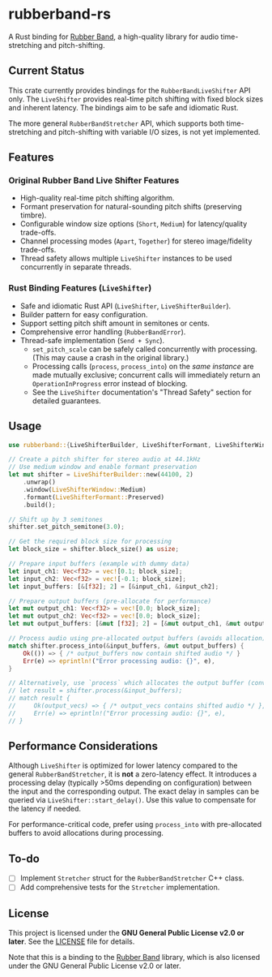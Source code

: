 # rubberband-rs

A Rust binding for [Rubber Band](https://breakfastquay.com/rubberband/), a high-quality library for audio time-stretching and pitch-shifting.

## Current Status

This crate currently provides bindings for the `RubberBandLiveShifter` API only. The `LiveShifter` provides real-time pitch shifting with fixed block sizes and inherent latency. The bindings aim to be safe and idiomatic Rust.

The more general `RubberBandStretcher` API, which supports both time-stretching and pitch-shifting with variable I/O sizes, is not yet implemented.

## Features

### Original Rubber Band Live Shifter Features

- High-quality real-time pitch shifting algorithm.
- Formant preservation for natural-sounding pitch shifts (preserving timbre).
- Configurable window size options (`Short`, `Medium`) for latency/quality trade-offs.
- Channel processing modes (`Apart`, `Together`) for stereo image/fidelity trade-offs.
- Thread safety allows multiple `LiveShifter` instances to be used concurrently in separate threads.

### Rust Binding Features (`LiveShifter`)

- Safe and idiomatic Rust API (`LiveShifter`, `LiveShifterBuilder`).
- Builder pattern for easy configuration.
- Support setting pitch shift amount in semitones or cents.
- Comprehensive error handling (`RubberBandError`).
- Thread-safe implementation (`Send + Sync`).
  - `set_pitch_scale` can be safely called concurrently with processing. (This may cause a crash in the original library.)
  - Processing calls (`process`, `process_into`) on the *same instance* are made mutually exclusive; concurrent calls will immediately return an `OperationInProgress` error instead of blocking.
  - See the `LiveShifter` documentation's "Thread Safety" section for detailed guarantees.

## Usage

```rust
use rubberband::{LiveShifterBuilder, LiveShifterFormant, LiveShifterWindow};

// Create a pitch shifter for stereo audio at 44.1kHz
// Use medium window and enable formant preservation
let mut shifter = LiveShifterBuilder::new(44100, 2)
    .unwrap()
    .window(LiveShifterWindow::Medium)
    .formant(LiveShifterFormant::Preserved)
    .build();

// Shift up by 3 semitones
shifter.set_pitch_semitone(3.0);

// Get the required block size for processing
let block_size = shifter.block_size() as usize;

// Prepare input buffers (example with dummy data)
let input_ch1: Vec<f32> = vec![0.1; block_size];
let input_ch2: Vec<f32> = vec![-0.1; block_size];
let input_buffers: [&[f32]; 2] = [&input_ch1, &input_ch2];

// Prepare output buffers (pre-allocate for performance)
let mut output_ch1: Vec<f32> = vec![0.0; block_size];
let mut output_ch2: Vec<f32> = vec![0.0; block_size];
let mut output_buffers: [&mut [f32]; 2] = [&mut output_ch1, &mut output_ch2];

// Process audio using pre-allocated output buffers (avoids allocation)
match shifter.process_into(&input_buffers, &mut output_buffers) {
    Ok(()) => { /* output_buffers now contain shifted audio */ }
    Err(e) => eprintln!("Error processing audio: {}", e),
}

// Alternatively, use `process` which allocates the output buffer (convenient but less performant)
// let result = shifter.process(&input_buffers);
// match result {
//     Ok(output_vecs) => { /* output_vecs contains shifted audio */ },
//     Err(e) => eprintln!("Error processing audio: {}", e),
// }
```

## Performance Considerations

Although `LiveShifter` is optimized for lower latency compared to the general `RubberBandStretcher`, it is **not** a zero-latency effect. It introduces a processing delay (typically >50ms depending on configuration) between the input and the corresponding output. The exact delay in samples can be queried via `LiveShifter::start_delay()`. Use this value to compensate for the latency if needed.

For performance-critical code, prefer using `process_into` with pre-allocated buffers to avoid allocations during processing.

## To-do

- [ ] Implement `Stretcher` struct for the `RubberBandStretcher` C++ class.
- [ ] Add comprehensive tests for the `Stretcher` implementation.

## License

This project is licensed under the **GNU General Public License v2.0 or later**. See the [LICENSE](LICENSE) file for details.

Note that this is a binding to the [Rubber Band](https://breakfastquay.com/rubberband/) library, which is also licensed under the GNU General Public License v2.0 or later.